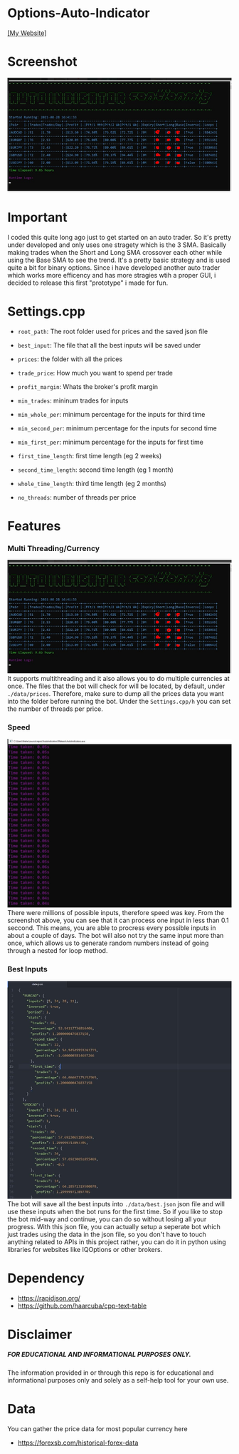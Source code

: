 # Options-Auto-Indicator
[[My Website]](https://mitsuzi.xyz/)

# Screenshot
![ScreenShot](https://github.com/ContionMig/Options-Auto-Indicator/blob/main/docs/demo.png)

# Important
I coded this quite long ago just to get started on an auto trader. So it's pretty under developed and only uses one stragety which is the 3 SMA. Basically making trades when the Short and Long SMA crossover each other while using the Base SMA to see the trend. It's a pretty basic strategy and is used quite a bit for binary options. Since i have developed another auto trader which works more efficency and has more stragies wtih a proper GUI, i decided to release this first "prototype" i made for fun. 

# Settings.cpp
- `root_path`: The root folder used for prices and the saved json file
- `best_input`: The file that all the best inputs will be saved under
- `prices`: the folder with all the prices

- `trade_price`: How much you want to spend per trade
- `profit_margin`: Whats the broker's profit margin

- `min_trades`: mininum trades for inputs
- `min_whole_per`: minimum percentage for the inputs for third time
- `min_second_per`: minimum percentage for the inputs for second time
- `min_first_per`: minimum percentage for the inputs for first time

- `first_time_length`: first time length (eg 2 weeks)
- `second_time_length`: second time length (eg 1 month)
- `whole_time_length`: third time length (eg 2 months)

- `no_threads`: number of threads per price

# Features

### Multi Threading/Currency
![ScreenShot](https://github.com/ContionMig/Options-Auto-Indicator/blob/main/docs/demo.png)
It supports multithreading and it also allows you to do multiple currencies at once. The files that the bot will check for will be located, by default, under ```./data/prices```. Therefore, make sure to dump all the prices data you want into the folder before running the bot. Under the ```Settings.cpp/h``` you can set the number of threads per price. 

### Speed
![ScreenShot3](https://github.com/ContionMig/Options-Auto-Indicator/blob/main/docs/time.jpg)
There were millions of possible inputs, therefore speed was key. From the screenshot above, you can see that it can process one input in less than 0.1 seccond. This means, you are able to procress every possible inputs in about a couple of days. The bot will also not try the same input more than once, which allows us to generate random numbers instead of going through a nested for loop method. 

### Best Inputs
![ScreenShot2](https://github.com/ContionMig/Options-Auto-Indicator/blob/main/docs/output.jpg)
The bot will save all the best inputs into ```./data/best.json``` json file and will use these inputs when the bot runs for the first time. So if you like to stop the bot mid-way and continue, you can do so without losing all your progress. With this json file, you can actually setup a seperate bot which just trades using the data in the json file, so you don't have to touch anything related to APIs in this project rather, you can do it in python using libraries for websites like IQOptions or other brokers.

# Dependency
- https://rapidjson.org/
- https://github.com/haarcuba/cpp-text-table

# Disclaimer
##### FOR EDUCATIONAL AND INFORMATIONAL PURPOSES ONLY.
The information provided in or through this repo is for educational and informational purposes only and solely as a self-help tool for your own use.

# Data
You can gather the price data for most popular currency here
- https://forexsb.com/historical-forex-data
